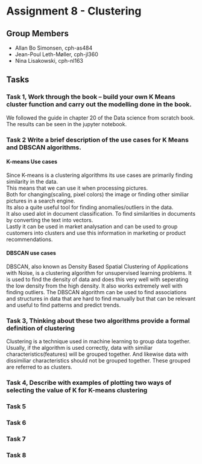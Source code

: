 # Assignment 8 - Clustering

## Group Members

- Allan Bo Simonsen, cph-as484
- Jean-Poul Leth-Møller, cph-jl360
- Nina Lisakowski, cph-nl163

## Tasks

### Task 1, Work through the book – build your own K Means cluster function and carry out the modelling done in the book.
We followed the guide in chapter 20 of the Data science from scratch book. The results can be seen in the jupyter notebook.
### Task 2 Write a brief description of the use cases for K Means and DBSCAN algorithms.
#### K-means Use cases
Since K-means is a clustering algorithms its use cases are primarily finding similarity in the data.  
This means that we can use it when processing pictures.  
Both for changing(scaling, pixel colors) the image or finding other similiar pictures in a search engine.     
Its also a quite useful tool for finding anomalies/outliers in the data.  
It also used alot in document classification. To find similarities in documents by converting the text into vectors.   
Lastly it can be used in market analysation and can be used to group customers into clusters and use this information in marketing or product recommendations.
#### DBSCAN use cases
DBSCAN, also known as Density Based Spatial Clustering of Applications with Noise, is a clustering algorithm for unsupervised learning problems.
It is used to find the density of data and does this very well with seperating the low density from the high density. It also works extremely well with finding outliers.
The DBSCAN algorithm can be used to find associations and structures in data that are hard to find manually but that can be relevant and useful to find patterns and predict trends.

### Task 3, Thinking about these two algorithms provide a formal definition of clustering
Clustering is a technique used in machine learning to group data together. Usually, if the algorithm is used correctly, data with similiar characteristics(features) will be grouped together. And likewise data with dissimiliar characteristics should not be grouped together. These grouped are referred to as clusters.


### Task 4, Describe with examples of plotting two ways of selecting the value of K for K-means clustering


### Task 5
### Task 6
### Task 7
### Task 8
